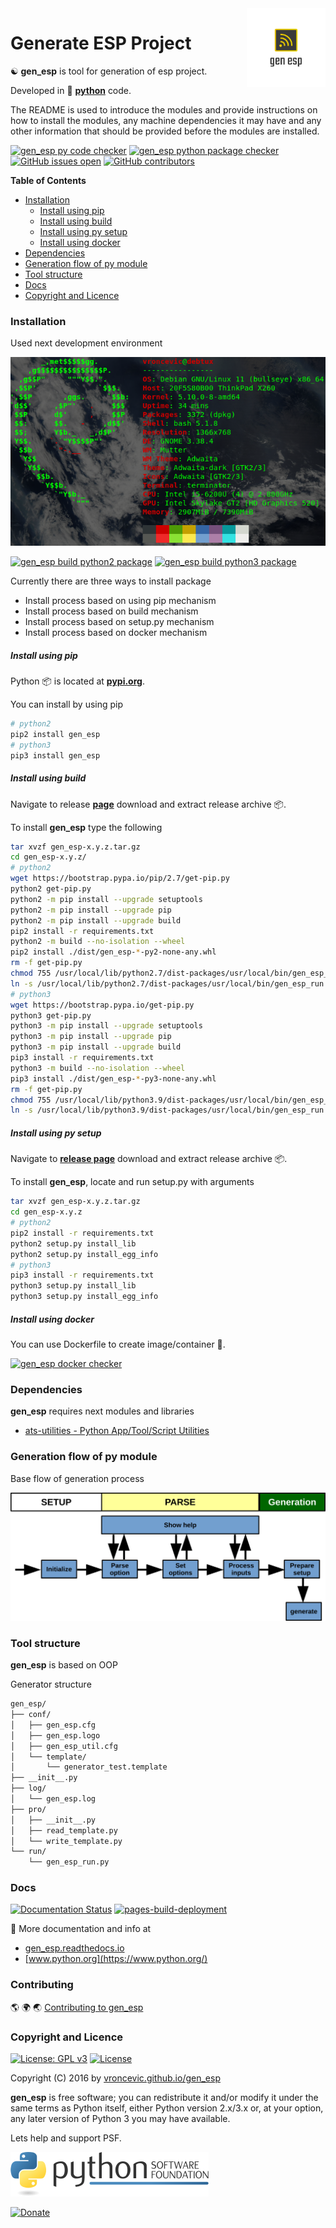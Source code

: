 <img align="right" src="https://raw.githubusercontent.com/vroncevic/gen_esp/dev/docs/gen_esp_logo.png" width="25%">

# Generate ESP Project

☯️ **gen_esp** is tool for generation of esp project.

Developed in 🐍 **[python](https://www.python.org/)** code.

The README is used to introduce the modules and provide instructions on
how to install the modules, any machine dependencies it may have and any
other information that should be provided before the modules are installed.

[![gen_esp py code checker](https://github.com/vroncevic/gen_esp/actions/workflows/gen_esp_py_checker.yml/badge.svg)](https://github.com/vroncevic/gen_esp/actions/workflows/gen_esp_py_checker.yml) [![gen_esp python package checker](https://github.com/vroncevic/gen_esp/actions/workflows/gen_esp_package.yml/badge.svg)](https://github.com/vroncevic/gen_esp/actions/workflows/gen_esp_package.yml) [![GitHub issues open](https://img.shields.io/github/issues/vroncevic/gen_esp.svg)](https://github.com/vroncevic/gen_esp/issues) [![GitHub contributors](https://img.shields.io/github/contributors/vroncevic/gen_esp.svg)](https://github.com/vroncevic/gen_esp/graphs/contributors)

<!-- START doctoc generated TOC please keep comment here to allow auto update -->
<!-- DON'T EDIT THIS SECTION, INSTEAD RE-RUN doctoc TO UPDATE -->

**Table of Contents**

- [Installation](#installation)
    - [Install using pip](#install-using-pip)
    - [Install using build](#install-using-build)
    - [Install using py setup](#install-using-py-setup)
    - [Install using docker](#install-using-docker)
- [Dependencies](#dependencies)
- [Generation flow of py module](#generation-flow-of-py-module)
- [Tool structure](#tool-structure)
- [Docs](#docs)
- [Copyright and Licence](#copyright-and-licence)

<!-- END doctoc generated TOC please keep comment here to allow auto update -->

### Installation

Used next development environment

![Development environment](https://raw.githubusercontent.com/vroncevic/gen_esp/dev/docs/debtux.png)

[![gen_esp build python2 package](https://github.com/vroncevic/gen_esp/actions/workflows/gen_esp_python2_publish.yml/badge.svg)](https://github.com/vroncevic/gen_esp/actions/workflows/gen_esp_python2_publish.yml) [![gen_esp build python3 package](https://github.com/vroncevic/gen_esp/actions/workflows/gen_esp_python3_publish.yml/badge.svg)](https://github.com/vroncevic/gen_esp/actions/workflows/gen_esp_python3_publish.yml)

Currently there are three ways to install package
* Install process based on using pip mechanism
* Install process based on build mechanism
* Install process based on setup.py mechanism
* Install process based on docker mechanism

##### Install using pip

Python 📦 is located at **[pypi.org](https://pypi.org/project/gen_esp/)**.

You can install by using pip

```bash
# python2
pip2 install gen_esp
# python3
pip3 install gen_esp
```

##### Install using build

Navigate to release **[page](https://github.com/vroncevic/gen_esp/releases/)** download and extract release archive 📦.

To install **gen_esp** type the following

```bash
tar xvzf gen_esp-x.y.z.tar.gz
cd gen_esp-x.y.z/
# python2
wget https://bootstrap.pypa.io/pip/2.7/get-pip.py
python2 get-pip.py 
python2 -m pip install --upgrade setuptools
python2 -m pip install --upgrade pip
python2 -m pip install --upgrade build
pip2 install -r requirements.txt
python2 -m build --no-isolation --wheel
pip2 install ./dist/gen_esp-*-py2-none-any.whl
rm -f get-pip.py
chmod 755 /usr/local/lib/python2.7/dist-packages/usr/local/bin/gen_esp_run.py
ln -s /usr/local/lib/python2.7/dist-packages/usr/local/bin/gen_esp_run.py /usr/local/bin/gen_esp_run.py
# python3
wget https://bootstrap.pypa.io/get-pip.py
python3 get-pip.py 
python3 -m pip install --upgrade setuptools
python3 -m pip install --upgrade pip
python3 -m pip install --upgrade build
pip3 install -r requirements.txt
python3 -m build --no-isolation --wheel
pip3 install ./dist/gen_esp-*-py3-none-any.whl
rm -f get-pip.py
chmod 755 /usr/local/lib/python3.9/dist-packages/usr/local/bin/gen_esp_run.py
ln -s /usr/local/lib/python3.9/dist-packages/usr/local/bin/gen_esp_run.py /usr/local/bin/gen_esp_run.py
```

##### Install using py setup

Navigate to **[release page](https://github.com/vroncevic/gen_esp/releases)** download and extract release archive 📦.

To install **gen_esp**, locate and run setup.py with arguments

```bash
tar xvzf gen_esp-x.y.z.tar.gz
cd gen_esp-x.y.z
# python2
pip2 install -r requirements.txt
python2 setup.py install_lib
python2 setup.py install_egg_info
# python3
pip3 install -r requirements.txt
python3 setup.py install_lib
python3 setup.py install_egg_info
```

##### Install using docker

You can use Dockerfile to create image/container 🚢.

[![gen_esp docker checker](https://github.com/vroncevic/gen_esp/actions/workflows/gen_esp_docker_checker.yml/badge.svg)](https://github.com/vroncevic/gen_esp/actions/workflows/gen_esp_docker_checker.yml)

### Dependencies

**gen_esp** requires next modules and libraries

- [ats-utilities - Python App/Tool/Script Utilities](https://vroncevic.github.io/ats_utilities)

### Generation flow of py module

Base flow of generation process

![Generation flow](https://raw.githubusercontent.com/vroncevic/gen_esp/dev/docs/gen_esp_flow.png)

### Tool structure

**gen_esp** is based on OOP

Generator structure

```bash
gen_esp/
├── conf/
│   ├── gen_esp.cfg
│   ├── gen_esp.logo
│   ├── gen_esp_util.cfg
│   └── template/
│       └── generator_test.template
├── __init__.py
├── log/
│   └── gen_esp.log
├── pro/
│   ├── __init__.py
│   ├── read_template.py
│   └── write_template.py
└── run/
    └── gen_esp_run.py
```

### Docs

[![Documentation Status](https://readthedocs.org/projects/gen_esp/badge/?version=latest)](https://gen_esp.readthedocs.io/en/latest/?badge=latest)
 [![pages-build-deployment](https://github.com/vroncevic/gen_esp/actions/workflows/pages/pages-build-deployment/badge.svg)](https://github.com/vroncevic/gen_esp/actions/workflows/pages/pages-build-deployment)

📗 More documentation and info at

* [gen_esp.readthedocs.io](https://gen_esp.readthedocs.io/en/latest/)
* [www.python.org](https://www.python.org/)

### Contributing

🌎 🌍 🌏 [Contributing to gen_esp](CONTRIBUTING.md)

### Copyright and Licence

[![License: GPL v3](https://img.shields.io/badge/License-GPLv3-blue.svg)](https://www.gnu.org/licenses/gpl-3.0) [![License](https://img.shields.io/badge/License-Apache%202.0-blue.svg)](https://opensource.org/licenses/Apache-2.0)

Copyright (C) 2016 by [vroncevic.github.io/gen_esp](https://vroncevic.github.io/gen_esp)

**gen_esp** is free software; you can redistribute it and/or modify
it under the same terms as Python itself, either Python version 2.x/3.x or,
at your option, any later version of Python 3 you may have available.

Lets help and support PSF.

[![Python Software Foundation](https://raw.githubusercontent.com/vroncevic/gen_esp/dev/docs/psf-logo-alpha.png)](https://www.python.org/psf/)

[![Donate](https://www.paypalobjects.com/en_US/i/btn/btn_donateCC_LG.gif)](https://psfmember.org/index.php?q=civicrm/contribute/transact&reset=1&id=2)
